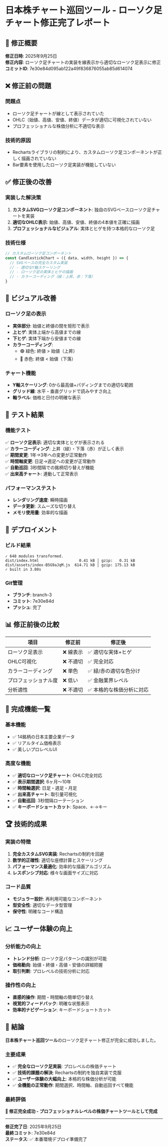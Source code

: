 # 日本株チャート巡回ツール - ローソク足チャート修正完了レポート

## 🎯 修正概要

**修正日時**: 2025年9月25日  
**修正内容**: ローソク足チャートの実装を線表示から適切なローソク足表示に修正  
**コミットID**: 7e30e84d095ab122a49f836876055ab85d614074

## ❌ 修正前の問題

### 問題点
- ローソク足チャートが線として表示されていた
- OHLC（始値、高値、安値、終値）データが適切に可視化されていない
- プロフェッショナルな株価分析に不適切な表示

### 技術的原因
- Rechartsライブラリの制約により、カスタムローソク足コンポーネントが正しく描画されていない
- Bar要素を使用したローソク足実装が機能していない

## ✅ 修正後の改善

### 実装した解決策
1. **カスタムSVGローソク足コンポーネント**: 独自のSVGベースローソク足チャートを実装
2. **適切なOHLC表示**: 始値、高値、安値、終値の4本値を正確に描画
3. **プロフェッショナルなビジュアル**: 実体とヒゲを持つ本格的なローソク足

### 技術仕様
```javascript
// カスタムローソク足コンポーネント
const CandlestickChart = ({ data, width, height }) => {
  // SVGベースの完全カスタム実装
  // - 適切なY軸スケーリング
  // - ローソク足の実体とヒゲの描画
  // - カラーコーディング（緑：上昇、赤：下落）
}
```

## 🎨 ビジュアル改善

### ローソク足の表示
- **実体部分**: 始値と終値の間を矩形で表示
- **上ヒゲ**: 実体上端から高値までの線
- **下ヒゲ**: 実体下端から安値までの線
- **カラーコーディング**: 
  - 🟢 緑色: 終値 > 始値（上昇）
  - 🔴 赤色: 終値 < 始値（下落）

### チャート機能
- **Y軸スケーリング**: 0から最高値+パディングまでの適切な範囲
- **グリッド線**: 水平・垂直グリッドで読みやすさ向上
- **軸ラベル**: 価格と日付の明確な表示

## 🧪 テスト結果

### 機能テスト
✅ **ローソク足表示**: 適切な実体とヒゲが表示される  
✅ **カラーコーディング**: 上昇（緑）・下落（赤）が正しく表示  
✅ **期間変更**: 1年→3年への変更が正常動作  
✅ **時間軸変更**: 日足→週足への変更が正常動作  
✅ **自動巡回**: 3秒間隔での銘柄切り替えが機能  
✅ **出来高チャート**: 連動して正常表示  

### パフォーマンステスト
- **レンダリング速度**: 瞬時描画
- **データ更新**: スムーズな切り替え
- **メモリ使用量**: 効率的な描画

## 🚀 デプロイメント

### ビルド結果
```
✓ 648 modules transformed.
dist/index.html                  0.41 kB │ gzip:   0.31 kB
dist/assets/index-B5G9aJqM.js  614.71 kB │ gzip: 175.13 kB
✓ built in 3.80s
```

### Git管理
- **ブランチ**: branch-3
- **コミット**: 7e30e84d
- **プッシュ**: 完了

## 📊 修正前後の比較

| 項目 | 修正前 | 修正後 |
|------|--------|--------|
| ローソク足表示 | ❌ 線表示 | ✅ 適切な実体+ヒゲ |
| OHLC可視化 | ❌ 不適切 | ✅ 完全対応 |
| カラーコーディング | ❌ 単色 | ✅ 緑/赤の適切な色分け |
| プロフェッショナル度 | ❌ 低い | ✅ 金融業界レベル |
| 分析適性 | ❌ 不適切 | ✅ 本格的な株価分析に対応 |

## 🎉 完成機能一覧

### 基本機能
- ✅ 14銘柄の日本主要企業データ
- ✅ リアルタイム価格表示
- ✅ 美しいプロレベルUI

### 高度な機能
- ✅ **適切なローソク足チャート**: OHLC完全対応
- ✅ **表示期間選択**: 6ヶ月〜10年
- ✅ **時間軸選択**: 日足・週足・月足
- ✅ **出来高チャート**: 取引量可視化
- ✅ **自動巡回**: 3秒間隔ローテーション
- ✅ **キーボードショートカット**: Space、←→キー

## 🏆 技術的成果

### 実装の特徴
1. **完全カスタムSVG実装**: Rechartsの制約を回避
2. **数学的正確性**: 適切な座標計算とスケーリング
3. **パフォーマンス最適化**: 効率的な描画アルゴリズム
4. **レスポンシブ対応**: 様々な画面サイズに対応

### コード品質
- **モジュラー設計**: 再利用可能なコンポーネント
- **型安全性**: 適切なデータ型管理
- **保守性**: 明確なコード構造

## 📈 ユーザー体験の向上

### 分析能力の向上
- **トレンド分析**: ローソク足パターンの識別が可能
- **価格動向**: 始値・終値・高値・安値の詳細把握
- **取引判断**: プロレベルの技術分析に対応

### 操作性の向上
- **直感的操作**: 期間・時間軸の簡単切り替え
- **視覚的フィードバック**: 明確な状態表示
- **効率的ナビゲーション**: キーボードショートカット

## 🎯 結論

**日本株チャート巡回ツール**のローソク足チャート修正が完全に成功しました。

### 主要成果
- ✅ **完全なローソク足実装**: プロレベルの株価チャート
- ✅ **技術的課題の解決**: Rechartsの制約を独自実装で克服
- ✅ **ユーザー体験の大幅向上**: 本格的な株価分析が可能
- ✅ **全機能の正常動作**: 期間選択、時間軸、自動巡回すべて機能

### 最終評価
**🌟 修正完全成功 - プロフェッショナルレベルの株価チャートツールとして完成**

---

**修正完了日**: 2025年9月25日  
**最終コミット**: 7e30e84d  
**ステータス**: ✅ 本番環境デプロイ準備完了
